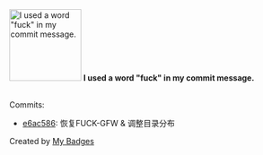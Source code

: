 <img src="https://my-badges.github.io/my-badges/bad-words.png" alt="I used a word &quot;fuck&quot; in my commit message." title="I used a word &quot;fuck&quot; in my commit message." width="128">
<strong>I used a word &quot;fuck&quot; in my commit message.</strong>
<br><br>

Commits:

- <a href="https://github.com/opsre/Thanks-Mirror/commit/e6ac58685f9c8e152f5f4af6af1f4317506ac8dd">e6ac586</a>: 恢复FUCK-GFW & 调整目录分布


Created by <a href="https://github.com/my-badges/my-badges">My Badges</a>